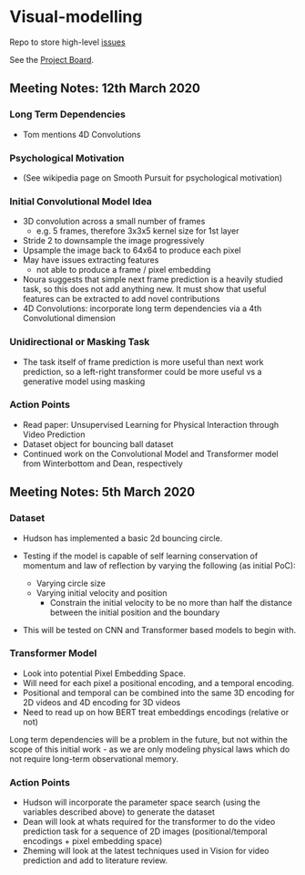 
# Visual-modelling
Repo to store high-level [issues](https://github.com/Visual-modelling/Visual-modelling/issues)

See the [Project Board](https://github.com/orgs/Visual-modelling/projects).

## Meeting Notes: 12th March 2020

### **Long Term Dependencies**

- Tom mentions 4D Convolutions

### **Psychological Motivation**

- (See wikipedia page on Smooth Pursuit for psychological motivation)

### **Initial Convolutional Model Idea**

- 3D convolution across a small number of frames
  - e.g. 5 frames, therefore 3x3x5 kernel size for 1st layer
- Stride 2 to downsample the image progressively
- Upsample the image back to 64x64 to produce each pixel
- May have issues extracting features
  - not able to produce a frame / pixel embedding
- Noura suggests that simple next frame prediction is a heavily studied task, so this does not add anything new. It must show that useful features can be extracted to add novel contributions
- 4D Convolutions: incorporate long term dependencies via a 4th Convolutional dimension

### **Unidirectional or Masking Task**

- The task itself of frame prediction is more useful than next work prediction, so a left-right transformer could be more useful vs a generative model using masking

### **Action Points**

- Read paper: Unsupervised Learning for Physical Interaction through Video Prediction
- Dataset object for bouncing ball dataset
- Continued work on the Convolutional Model and Transformer model from Winterbottom and Dean, respectively

## Meeting Notes: 5th March 2020

### **Dataset**

- Hudson has implemented a basic 2d bouncing circle.
- Testing if the model is capable of self learning conservation of momentum and law of reflection by varying the following (as initial PoC):
  - Varying circle size
  - Varying initial velocity and position
    - Constrain the initial velocity to be no more than half the distance between the initial position and the boundary

- This will be tested on CNN and Transformer based models to begin with.

### **Transformer Model**

- Look into potential Pixel Embedding Space.
- Will need for each pixel a positional encoding, and a temporal encoding.
- Positional and temporal can be combined into the same 3D encoding for 2D videos and 4D encoding for 3D videos
- Need to read up on how BERT treat embeddings encodings (relative or not)

Long term dependencies will be a problem in the future, but not within the scope of this initial work - as we are only modeling physical laws which do not require long-term observational memory.

### **Action Points**

- Hudson will incorporate the parameter space search (using the variables described above) to generate the dataset
- Dean will look at whats required for the transformer to do the video prediction task for a sequence of 2D images (positional/temporal encodings + pixel embedding space)
- Zheming will look at the latest techniques used in Vision for video prediction and add to literature review.
